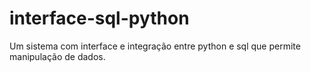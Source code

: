 # interface-sql-python
Um sistema com interface e integração entre python e sql que permite manipulação de dados.
